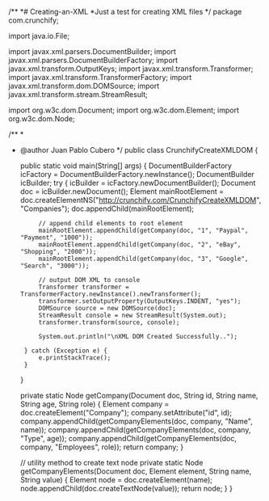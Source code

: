 /**
*# Creating-an-XML
*Just a test for creating XML files
*/
package com.crunchify;

import java.io.File;
 
import javax.xml.parsers.DocumentBuilder;
import javax.xml.parsers.DocumentBuilderFactory;
import javax.xml.transform.OutputKeys;
import javax.xml.transform.Transformer;
import javax.xml.transform.TransformerFactory;
import javax.xml.transform.dom.DOMSource;
import javax.xml.transform.stream.StreamResult;
 
import org.w3c.dom.Document;
import org.w3c.dom.Element;
import org.w3c.dom.Node;

/**
 *
 * @author Juan Pablo Cubero
 */
public class CrunchifyCreateXMLDOM {
 
    public static void main(String[] args) {
        DocumentBuilderFactory icFactory = DocumentBuilderFactory.newInstance();
        DocumentBuilder icBuilder;
        try {
            icBuilder = icFactory.newDocumentBuilder();
            Document doc = icBuilder.newDocument();
            Element mainRootElement = doc.createElementNS("http://crunchify.com/CrunchifyCreateXMLDOM", "Companies");
            doc.appendChild(mainRootElement);
 
            // append child elements to root element
            mainRootElement.appendChild(getCompany(doc, "1", "Paypal", "Payment", "1000"));
            mainRootElement.appendChild(getCompany(doc, "2", "eBay", "Shopping", "2000"));
            mainRootElement.appendChild(getCompany(doc, "3", "Google", "Search", "3000"));
 
            // output DOM XML to console 
            Transformer transformer = TransformerFactory.newInstance().newTransformer();
            transformer.setOutputProperty(OutputKeys.INDENT, "yes"); 
            DOMSource source = new DOMSource(doc);
            StreamResult console = new StreamResult(System.out);
            transformer.transform(source, console);
 
            System.out.println("\nXML DOM Created Successfully..");
 
        } catch (Exception e) {
            e.printStackTrace();
        }
    }
 
    private static Node getCompany(Document doc, String id, String name, String age, String role) {
        Element company = doc.createElement("Company");
        company.setAttribute("id", id);
        company.appendChild(getCompanyElements(doc, company, "Name", name));
        company.appendChild(getCompanyElements(doc, company, "Type", age));
        company.appendChild(getCompanyElements(doc, company, "Employees", role));
        return company;
    }
 
    // utility method to create text node
    private static Node getCompanyElements(Document doc, Element element, String name, String value) {
        Element node = doc.createElement(name);
        node.appendChild(doc.createTextNode(value));
        return node;
    }
}
